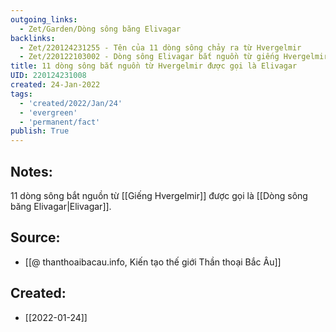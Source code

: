 ```yaml
---
outgoing_links:
  - Zet/Garden/Dòng sông băng Elivagar
backlinks:
  - Zet/220124231255 - Tên của 11 dòng sông chảy ra từ Hvergelmir
  - Zet/220122103002 - Dòng sông Elivagar bắt nguồn từ giếng Hvergelmir
title: 11 dòng sông bắt nguồn từ Hvergelmir được gọi là Elivagar
UID: 220124231008
created: 24-Jan-2022
tags:
  - 'created/2022/Jan/24'
  - 'evergreen'
  - 'permanent/fact'
publish: True
---
```

## Notes:
11 dòng sông bắt nguồn từ [[Giếng Hvergelmir]] được gọi là [[Dòng sông băng Elivagar|Elivagar]].

## Source:
- [[@ thanthoaibacau.info, Kiến tạo thế giới  Thần thoại Bắc Âu]]


## Created:
- [[2022-01-24]]
